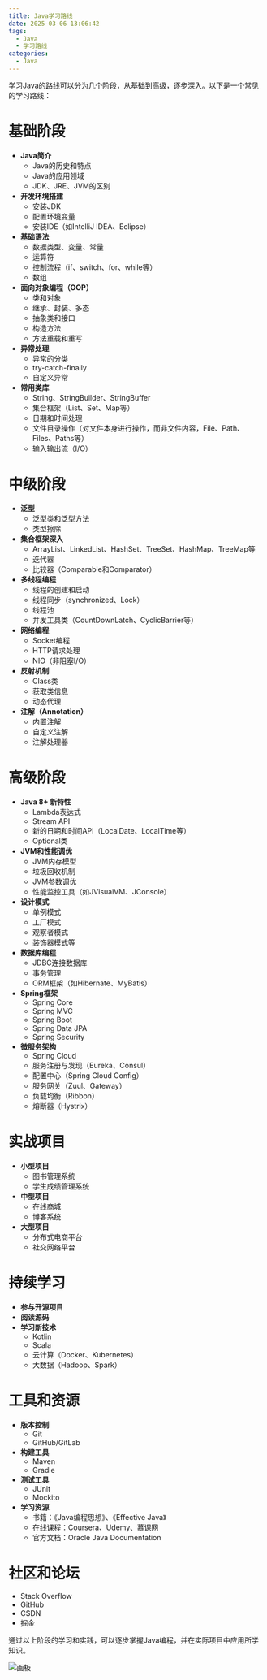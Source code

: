 ```yaml
---
title: Java学习路线
date: 2025-03-06 13:06:42
tags:
  - Java
  - 学习路线
categories:
  - Java
---
```

学习Java的路线可以分为几个阶段，从基础到高级，逐步深入。以下是一个常见的学习路线：

# 基础阶段
+ **Java简介**
    - Java的历史和特点
    - Java的应用领域
    - JDK、JRE、JVM的区别
+ **开发环境搭建**
    - 安装JDK
    - 配置环境变量
    - 安装IDE（如IntelliJ IDEA、Eclipse）
+ **基础语法**
    - 数据类型、变量、常量
    - 运算符
    - 控制流程（if、switch、for、while等）
    - 数组
+ **面向对象编程（OOP）**
    - 类和对象
    - 继承、封装、多态
    - 抽象类和接口
    - 构造方法
    - 方法重载和重写
+ **异常处理**
    - 异常的分类
    - try-catch-finally
    - 自定义异常
+ **常用类库**
    - String、StringBuilder、StringBuffer
    - 集合框架（List、Set、Map等）
    - 日期和时间处理
    - 文件目录操作（对文件本身进行操作，而非文件内容，File、Path、Files、Paths等）
    - 输入输出流（I/O）

# 中级阶段
+ **泛型**
    - 泛型类和泛型方法
    - 类型擦除
+ **集合框架深入**
    - ArrayList、LinkedList、HashSet、TreeSet、HashMap、TreeMap等
    - 迭代器
    - 比较器（Comparable和Comparator）
+ **多线程编程**
    - 线程的创建和启动
    - 线程同步（synchronized、Lock）
    - 线程池
    - 并发工具类（CountDownLatch、CyclicBarrier等）
+ **网络编程**
    - Socket编程
    - HTTP请求处理
    - NIO（非阻塞I/O）
+ **反射机制**
    - Class类
    - 获取类信息
    - 动态代理
+ **注解（Annotation）**
    - 内置注解
    - 自定义注解
    - 注解处理器

# 高级阶段
+ **Java 8+ 新特性**
    - Lambda表达式
    - Stream API
    - 新的日期和时间API（LocalDate、LocalTime等）
    - Optional类
+ **JVM和性能调优**
    - JVM内存模型
    - 垃圾回收机制
    - JVM参数调优
    - 性能监控工具（如JVisualVM、JConsole）
+ **设计模式**
    - 单例模式
    - 工厂模式
    - 观察者模式
    - 装饰器模式等
+ **数据库编程**
    - JDBC连接数据库
    - 事务管理
    - ORM框架（如Hibernate、MyBatis）
+ **Spring框架**
    - Spring Core
    - Spring MVC
    - Spring Boot
    - Spring Data JPA
    - Spring Security
+ **微服务架构**
    - Spring Cloud
    - 服务注册与发现（Eureka、Consul）
    - 配置中心（Spring Cloud Config）
    - 服务网关（Zuul、Gateway）
    - 负载均衡（Ribbon）
    - 熔断器（Hystrix）

# 实战项目
+ **小型项目**
    - 图书管理系统
    - 学生成绩管理系统
+ **中型项目**
    - 在线商城
    - 博客系统
+ **大型项目**
    - 分布式电商平台
    - 社交网络平台

# 持续学习
+ **参与开源项目**
+ **阅读源码**
+ **学习新技术**
    - Kotlin
    - Scala
    - 云计算（Docker、Kubernetes）
    - 大数据（Hadoop、Spark）

# 工具和资源
+ **版本控制**
    - Git
    - GitHub/GitLab
+ **构建工具**
    - Maven
    - Gradle
+ **测试工具**
    - JUnit
    - Mockito
+ **学习资源**
    - 书籍：《Java编程思想》、《Effective Java》
    - 在线课程：Coursera、Udemy、慕课网
    - 官方文档：Oracle Java Documentation

# 社区和论坛
+ Stack Overflow
+ GitHub
+ CSDN
+ 掘金

通过以上阶段的学习和实践，可以逐步掌握Java编程，并在实际项目中应用所学知识。



![画板](https://cdn.nlark.com/yuque/0/2025/jpeg/21987629/1738719316130-af7cc101-fe0c-4151-a070-58af9f497ae0.jpeg)

